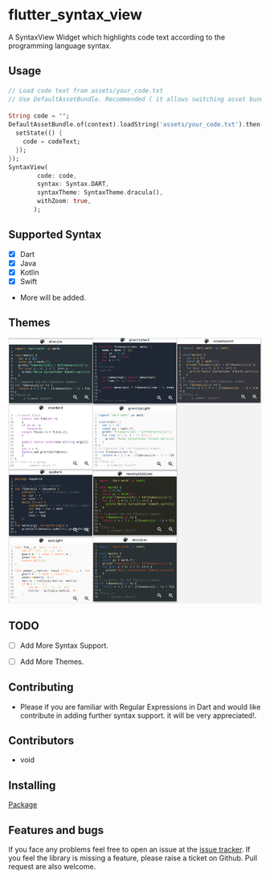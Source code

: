 # flutter_syntax_view
A SyntaxView Widget which highlights code text according to the programming language syntax.

## Usage

```dart
// Load code text from assets/your_code.txt
// Use DefaultAssetBundle. Recommended ( it allows switching asset bundles at runtime ).

String code = "";
DefaultAssetBundle.of(context).loadString('assets/your_code.txt').then((codeText) {
  setState(() {
    code = codeText;
  });
});
SyntaxView(
        code: code,
        syntax: Syntax.DART,
        syntaxTheme: SyntaxTheme.dracula(),
        withZoom: true,
       );
```

## Supported Syntax

- [x] Dart
- [x] Java
- [x] Kotlin
- [x] Swift
- More will be added.


## Themes
<p align="center">
  <img src="https://raw.githubusercontent.com/BaderEddineOuaich/flutter_syntax_view/master/SyntaxThemes.png" title="ScreenShots">
</p>

## TODO

- [ ] Add More Syntax Support.
- [ ] Add More Themes.


## Contributing

- Please if you are familiar with Regular Expressions in Dart and would like contribute in adding further syntax support. it will be very appreciated!.

## Contributors
- void

## Installing
[Package](https://pub.dartlang.org/packages/flutter_syntax_view)


## Features and bugs

If you face any problems feel free to open an issue at the [issue tracker][tracker]. If you feel the library is missing a feature, please raise a ticket on Github. Pull request are also welcome.

[tracker]: https://github.com/BaderEddineOuaich/flutter_syntax_view/issues

